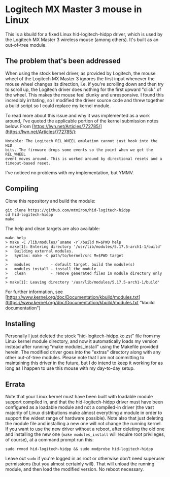 # Logitech MX Master 3 mouse in Linux
This is a kbuild for a fixed Linux hid-logitech-hidpp driver, which is used by the Logitech MX Master 3 wireless mouse (among others).  It's built as an out-of-tree module.

## The problem that's been addressed
When using the stock kernel driver, as provided by Logitech, the mouse wheel of the Logitech MX Master 3 ignores the first input whenever the mouse wheel changes its direction, i.e. if you're scrolling down and then try to scroll up, the Logitech driver does nothing for the first upward "click" of the wheel.  This makes the mouse feel clunky and unresponsive.  I found this incredibly irritating, so I modified the driver source code and threw together a build script so I could replace my kernel module.

To read more about this issue and why it was implemented as a work around, I've quoted the applicable portion of the kernel submission notes below.  From [https://lwn.net/Articles/772785/](https://lwn.net/Articles/772785/):

```
Notable: The Logitech REL_WHEEL emulation cannot just hook into the HID
bits. The firmware drops some events so the point when we get the REL_WHEEL
event moves around. This is worked around by directional resets and a
timeout-based reset.
```

I've noticed no problems with my implementation, but YMMV.


## Compiling
Clone this repository and build the module:
```
git clone https://github.com/mtmiron/hid-logitech-hidpp
cd hid-logitech-hidpp
make
```

The help and clean targets are also available:
```
make help
> make -C /lib/modules/`uname -r`/build M=$PWD help
> make[1]: Entering directory '/usr/lib/modules/5.17.5-arch1-1/build'
>   Building external modules.
>   Syntax: make -C path/to/kernel/src M=$PWD target
>
>   modules         - default target, build the module(s)
>   modules_install - install the module
>   clean           - remove generated files in module directory only
>
> make[1]: Leaving directory '/usr/lib/modules/5.17.5-arch1-1/build'
```


For further information, see [https://www.kernel.org/doc/Documentation/kbuild/modules.txt](https://www.kernel.org/doc/Documentation/kbuild/modules.txt "kbuild documentation")

## Installing
Personally I just deleted the stock "hid-logitech-hidpp.ko.zst" file from my Linux kernel module directory, and now it automatically loads my version instead after running "make modules_install" using the Makefile provided herein.  The modified driver goes into the "extras" directory along with any other out-of-tree modules.  Please note that I am not committing to maintaining this driver in the future, but I do intend to keep it working for as long as I happen to use this mouse with my day-to-day setup.

## Errata
Note that your Linux kernel must have been built with loadable module support compiled in, and that the hid-logitech-hidpp driver must have been configured as a loadable module and not a compiled-in driver (the vast majority of Linux distributions make almost everything a module in order to support the widest range of hardware possible).  Note also that just deleting the module file and installing a new one will not change the running kernel.  If you want to use the new driver without a reboot, after deleting the old one and installing the new one (`make modules_install` will require root privileges, of course), at a command prompt run this:

```
sudo rmmod hid-logitech-hidpp && sudo modprobe hid-logitech-hidpp
```

Leave out `sudo` if you're logged in as root or otherwise don't need superuser permissions (but you almost certainly will).  That will unload the running module, and then load the modified version.  No reboot necessary.
